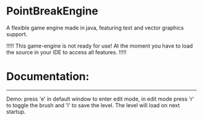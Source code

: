 # PointBreakEngine
A flexible game engine made in java, featuring text and vector graphics support.



!!!!!
This game-engine is not ready for use! At the moment you have to load the source in your IDE to access all features.
!!!!!

<h1>Documentation:</h1>
<hr \>
Demo:
press 'e' in default window to enter edit mode, in edit mode press 'r' to toggle the brush and 'l' to save the level. The level will load on next startup.
